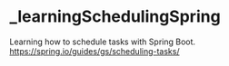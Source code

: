 # _learningSchedulingSpring

Learning how to schedule tasks with Spring Boot.
https://spring.io/guides/gs/scheduling-tasks/
